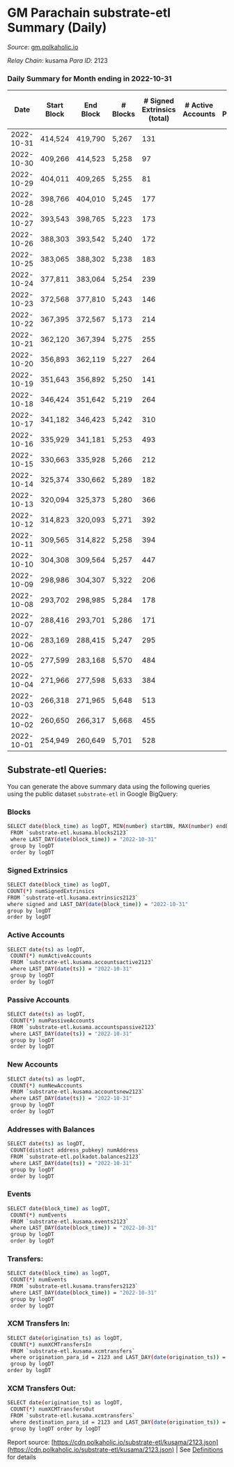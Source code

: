 # GM Parachain substrate-etl Summary (Daily)

_Source_: [gm.polkaholic.io](https://gm.polkaholic.io)

*Relay Chain*: kusama
*Para ID*: 2123



### Daily Summary for Month ending in 2022-10-31


| Date | Start Block | End Block | # Blocks | # Signed Extrinsics (total) | # Active Accounts | # Passive | # New | # Addresses with Balances | # Events | # Transfers | # XCM Transfers In | # XCM Transfers Out | Issues | 
| ---- | ----------- | --------- | -------- | --------------------------- | ----------------- | --------- | ----- | ------------------------- | -------- | ----------- | ------------------ | ------------------- | ------ |
| 2022-10-31 | 414,524 | 419,790 | 5,267 | 131 |  |  |  | 9,083 | 13,864 | 1,672  |   |   |  |
| 2022-10-30 | 409,266 | 414,523 | 5,258 | 97 |  |  |  |  | 12,888 | 1,084  |   |   |  |
| 2022-10-29 | 404,011 | 409,265 | 5,255 | 81 |  |  |  |  | 11,895 | 561  |   |   |  |
| 2022-10-28 | 398,766 | 404,010 | 5,245 | 177 |  |  |  |  | 14,987 | 2,325  |   |   |  |
| 2022-10-27 | 393,543 | 398,765 | 5,223 | 173 |  |  |  |  | 13,777 | 1,589  |   |   |  |
| 2022-10-26 | 388,303 | 393,542 | 5,240 | 172 |  |  |  |  | 15,654 | 2,302  |   |   |  |
| 2022-10-25 | 383,065 | 388,302 | 5,238 | 183 |  |  |  |  | 16,213 | 2,670  |   |   |  |
| 2022-10-24 | 377,811 | 383,064 | 5,254 | 239 |  |  |  |  | 15,247 | 2,376  |   |   |  |
| 2022-10-23 | 372,568 | 377,810 | 5,243 | 146 |  |  |  |  | 13,990 | 1,767  |   |   |  |
| 2022-10-22 | 367,395 | 372,567 | 5,173 | 214 |  |  |  |  | 15,447 | 2,264  |   |   |  |
| 2022-10-21 | 362,120 | 367,394 | 5,275 | 255 |  |  |  |  | 15,520 | 2,214  |   |   |  |
| 2022-10-20 | 356,893 | 362,119 | 5,227 | 264 |  |  |  |  | 16,079 | 2,724  |   |   |  |
| 2022-10-19 | 351,643 | 356,892 | 5,250 | 141 |  |  |  |  | 14,460 | 2,282  |   |   |  |
| 2022-10-18 | 346,424 | 351,642 | 5,219 | 264 |  |  |  |  | 16,394 | 2,865  |   |   |  |
| 2022-10-17 | 341,182 | 346,423 | 5,242 | 310 |  |  |  |  | 19,243 | 3,579  |   |   |  |
| 2022-10-16 | 335,929 | 341,181 | 5,253 | 493 |  |  |  |  | 19,641 | 2,571  |   |   |  |
| 2022-10-15 | 330,663 | 335,928 | 5,266 | 212 |  |  |  |  | 16,864 | 1,882  |   |   |  |
| 2022-10-14 | 325,374 | 330,662 | 5,289 | 182 |  |  |  |  | 18,495 | 2,507  |   |   |  |
| 2022-10-13 | 320,094 | 325,373 | 5,280 | 366 |  |  |  |  | 17,621 | 3,023  |   |   |  |
| 2022-10-12 | 314,823 | 320,093 | 5,271 | 392 |  |  |  |  | 26,758 | 3,814  |   |   |  |
| 2022-10-11 | 309,565 | 314,822 | 5,258 | 394 |  |  |  |  | 23,431 | 3,996  |   |   |  |
| 2022-10-10 | 304,308 | 309,564 | 5,257 | 447 |  |  |  |  | 20,342 | 3,280  |   |   |  |
| 2022-10-09 | 298,986 | 304,307 | 5,322 | 206 |  |  |  |  | 16,552 | 2,089  |   |   |  |
| 2022-10-08 | 293,702 | 298,985 | 5,284 | 178 |  |  |  |  | 14,685 | 1,935  |   |   |  |
| 2022-10-07 | 288,416 | 293,701 | 5,286 | 171 |  |  |  |  | 18,401 | 2,492  |   |   |  |
| 2022-10-06 | 283,169 | 288,415 | 5,247 | 295 |  |  |  |  | 21,281 | 4,318  |   |   |  |
| 2022-10-05 | 277,599 | 283,168 | 5,570 | 484 |  |  |  |  | 24,217 | 3,672  |   |   |  |
| 2022-10-04 | 271,966 | 277,598 | 5,633 | 384 |  |  |  |  | 21,223 | 4,301  |   |   |  |
| 2022-10-03 | 266,318 | 271,965 | 5,648 | 513 |  |  |  |  | 27,702 | 4,679  |   |   |  |
| 2022-10-02 | 260,650 | 266,317 | 5,668 | 455 |  |  |  |  | 24,776 | 3,983  |   |   |  |
| 2022-10-01 | 254,949 | 260,649 | 5,701 | 528 |  |  |  |  | 22,232 | 4,175  |   |   |  |

## Substrate-etl Queries:
You can generate the above summary data using the following queries using the public dataset `substrate-etl` in Google BigQuery:

### Blocks
```bash
SELECT date(block_time) as logDT, MIN(number) startBN, MAX(number) endBN, COUNT(*) numBlocks 
 FROM `substrate-etl.kusama.blocks2123`  
 where LAST_DAY(date(block_time)) = "2022-10-31" 
 group by logDT 
 order by logDT
```

### Signed Extrinsics
```bash
SELECT date(block_time) as logDT, 
COUNT(*) numSignedExtrinsics 
FROM `substrate-etl.kusama.extrinsics2123`  
where signed and LAST_DAY(date(block_time)) = "2022-10-31" 
group by logDT 
order by logDT
```

### Active Accounts
```bash
SELECT date(ts) as logDT, 
 COUNT(*) numActiveAccounts 
 FROM `substrate-etl.kusama.accountsactive2123` 
 where LAST_DAY(date(ts)) = "2022-10-31" 
 group by logDT 
 order by logDT
```

### Passive Accounts
```bash
SELECT date(ts) as logDT, 
 COUNT(*) numPassiveAccounts 
 FROM `substrate-etl.kusama.accountspassive2123` 
 where LAST_DAY(date(ts)) = "2022-10-31" 
 group by logDT 
 order by logDT
```

### New Accounts
```bash
SELECT date(ts) as logDT, 
 COUNT(*) numNewAccounts 
 FROM `substrate-etl.kusama.accountsnew2123` 
 where LAST_DAY(date(ts)) = "2022-10-31" 
 group by logDT
 order by logDT
```

### Addresses with Balances
```bash
SELECT date(ts) as logDT,
 COUNT(distinct address_pubkey) numAddress 
 FROM `substrate-etl.polkadot.balances2123` 
 where LAST_DAY(date(ts)) = "2022-10-31" 
 group by logDT 
 order by logDT
```

### Events
```bash
SELECT date(block_time) as logDT, 
 COUNT(*) numEvents 
 FROM `substrate-etl.kusama.events2123` 
 where LAST_DAY(date(block_time)) = "2022-10-31" 
 group by logDT 
 order by logDT
```

### Transfers:
```bash
SELECT date(block_time) as logDT, 
 COUNT(*) numEvents 
 FROM `substrate-etl.kusama.transfers2123` 
 where LAST_DAY(date(block_time)) = "2022-10-31" 
 group by logDT 
 order by logDT
```

### XCM Transfers In:
```bash
SELECT date(origination_ts) as logDT, 
 COUNT(*) numXCMTransfersIn 
 FROM `substrate-etl.kusama.xcmtransfers` 
 where origination_para_id = 2123 and LAST_DAY(date(origination_ts)) = "2022-10-31" 
 group by logDT 
order by logDT
```

### XCM Transfers Out:
```bash
SELECT date(origination_ts) as logDT, 
 COUNT(*) numXCMTransfersOut 
 FROM `substrate-etl.kusama.xcmtransfers` 
 where destination_para_id = 2123 and LAST_DAY(date(origination_ts)) = "2022-10-31" 
 group by logDT order by logDT
```


Report source: [https://cdn.polkaholic.io/substrate-etl/kusama/2123.json](https://cdn.polkaholic.io/substrate-etl/kusama/2123.json) | See [Definitions](/DEFINITIONS.md) for details
